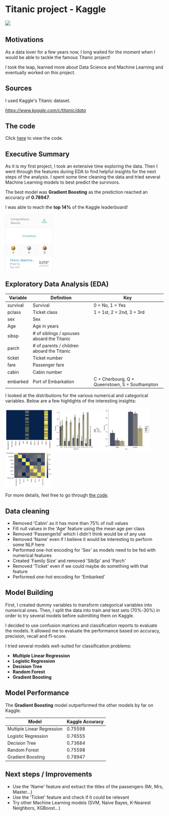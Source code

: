 Titanic project - Kaggle
=======

<img src="https://img5.goodfon.com/wallpaper/nbig/e/c9/zhivopis-art-titanik-tiianic-liudi-parokhod.jpg" width="60%">

Motivations
-------

As a data lover for a few years now, I long waited for the moment when I would be able to tackle the famous Titanic project!

I took the leap, learned more about Data Science and Machine Learning and eventually worked on this project.

Sources
-------

I used Kaggle's Titanic dataset.

*https://www.kaggle.com/c/titanic/data*

The code
-------

Click [here](https://github.com/SalimAmarti/Titanic_Project/blob/master/Titanic%20model.ipynb) to view the code.

Executive Summary
-------

As it is my first project, I took an extensive time exploring the data. Then I went through the features during EDA to find helpful insights for the next steps of the analysis.
I spent some time cleaning the data and tried several Machine Learning models to best predict the survivors.

The best model was **Gradient Boosting** as the prediction reached an accuracy of **0.78947**.

I was able to reach the **top 14%** of the Kaggle leaderboard!

<img src="Kaggle_rank.png" width="30%">


Exploratory Data Analysis (EDA)
-------

| Variable | Definition | Key |
| --- | --- | --- |
| survival | Survival | 0 = No, 1 = Yes |
| pclass | Ticket class	| 1 = 1st, 2 = 2nd, 3 = 3rd |
| sex | Sex |	
| Age |	Age in years |	
| sibsp | # of siblings / spouses aboard the Titanic |
| parch | # of parents / children aboard the Titanic |	
| ticket | Ticket number |	
| fare | Passenger fare	|
| cabin | Cabin number |	
| embarked | Port of Embarkation | C = Cherbourg, Q = Queenstown, S = Southampton |

I looked at the distributions for the various numerical and categorical variables. Below are a few highlights of the interesting insights:

<img src="null_values_plot.png" width="30%"> <img src="age_cat_plot.png" width="30%"> <img src="pclass_plot.png" width="30%"> <img src="corr_plot.png" width="30%">

For more details, feel free to go through [the code](https://github.com/SalimAmarti/Titanic_Project/blob/master/Titanic%20model.ipynb).

Data cleaning
-------

- Removed 'Cabin' as it has more than 75% of null values
- Fill null values in the 'Age' feature using the mean age per class
- Removed 'PassengerId' which I didn't think would be of any use
- Removed 'Name' even if I believe it would be interesting to perform some NLP here
- Performed one-hot encoding for 'Sex' as models need to be fed with numerical features
- Created 'Family Size' and removed 'SibSp' and 'Parch'
- Removed 'Ticket' even if we could maybe do something with that feature
- Performed one-hot encoding for 'Embarked'

Model Building
-------

First, I created dummy variables to transform categorical variables into numerical ones. Then, I split the data into train and test sets (70%-30%) in order to try several models before submitting them on Kaggle.

I decided to use confusion matrices and classification reports to evaluate the models. It allowed me to evaluate the performance based on accuracy, precision, recall and f1-score.

I tried several models well-suited for classification problems:
- **Multiple Linear Regression**
- **Logistic Regression**
- **Decision Tree** 
- **Random Forest**
- **Gradient Boosting**

Model Performance
-------

The **Gradient Boosting** model outperformed the other models by far on Kaggle.

| Model | Kaggle Accuracy |
| --- | --- |
| Multiple Linear Regression |0.75598|
| Logistic Regression |0.76555|
| Decision Tree |0.73684|
| Random Forest |0.75598|
| Gradient Boosting |0.78947|

Next steps / Improvements
-------

- Use the 'Name' feature and extract the titles of the passengers (Mr, Mrs, Master...)
- Use the 'Ticket' feature and check if it could be relevant
- Try other Machine Learning models (SVM, Naive Bayes, K-Nearest Neighbors, XGBoost...)
